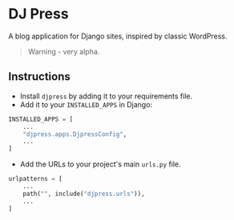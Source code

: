# DJ Press

A blog application for Django sites, inspired by classic WordPress.

> Warning - very alpha.

## Instructions

- Install `djpress` by adding it to your requirements file.
- Add it to your `INSTALLED_APPS` in Django:

```python
INSTALLED_APPS = [
    ...
    "djpress.apps.DjpressConfig",
    ...
]
```

- Add the URLs to your project's main `urls.py` file.

```python
urlpatterns = [
    ...
    path("", include("djpress.urls")),
    ...
]
```
